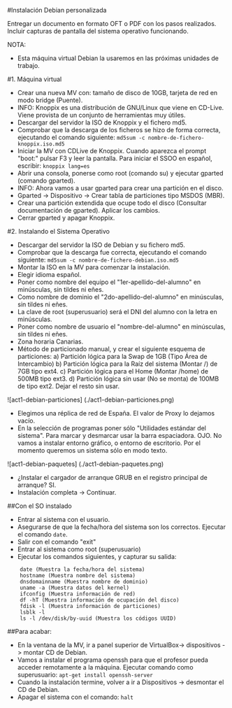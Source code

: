 
#Instalación Debian personalizada

Entregar un documento en formato OFT o PDF con los pasos realizados. 
Incluir capturas de pantalla del sistema operativo funcionando.

NOTA:
* Esta máquina virtual Debian la usaremos en las próximas unidades de trabajo.

#1. Máquina virtual
* Crear una nueva MV con: tamaño de disco de 10GB, tarjeta de red en modo bridge (Puente).
* INFO: Knoppix es una distribución de GNU/Linux que viene en CD-Live. Viene provista de un conjunto de herramientas muy útiles.
* Descargar del servidor la ISO de Knoppix y el fichero md5.
* Comprobar que la descarga de los ficheros se hizo de forma correcta, ejecutando el comando siguiente: `md5sum -c nombre-de-fichero-knoppix.iso.md5`
* Iniciar la MV con CDLive de Knoppix. Cuando aparezca el prompt "boot:" pulsar F3 y leer la pantalla. Para iniciar el SSOO en español, escribir: `knoppix lang=es`
* Abrir una consola, ponerse como root (comando su) y ejecutar gparted (comando gparted).
* INFO: Ahora vamos a usar gparted para crear una partición en el disco.
* Gparted -> Dispositivo -> Crear tabla de particiones tipo MSDOS (MBR).
* Crear una partición extendida que ocupe todo el disco (Consultar documentación de gparted). Aplicar los cambios.
* Cerrar gparted y apagar Knoppix.

#2. Instalando el Sistema Operativo
* Descargar del servidor la ISO de Debian y su fichero md5.
* Comprobar que la descarga fue correcta, ejecutando el comando siguiente: `md5sum -c nombre-de-fichero-debian.iso.md5`
* Montar la ISO en la MV para comenzar la instalación.
* Elegir idioma español.
* Poner como nombre del equipo el "1er-apellido-del-alumno" en minúsculas, sin tildes ni eñes.
* Como nombre de dominio el "2do-apellido-del-alumno" en minúsculas, sin tildes ni eñes.
* La clave de root (superusuario) será el DNI del alumno con la letra en minúsculas.
* Poner como nombre de usuario el "nombre-del-alumno" en minúsculas, sin tildes ni eñes.
* Zona horaria Canarias.
* Método de particionado manual, y crear el siguiente esquema de particiones:
  a) Partición lógica para la Swap de 1GB (Tipo Área de Intercambio)
  b) Partición lógica para la Raíz del sistema (Montar /) de 7GB tipo ext4.
  c) Partición lógica para el Home (Montar /home) de 500MB tipo ext3.
  d) Partición lógica sin usar (No se monta) de 100MB de tipo ext2.
  Dejar el resto sin usar.

![act1-debian-particiones] (./act1-debian-particiones.png)

* Elegimos una réplica de red de España. El valor de Proxy lo dejamos vacío.
* En la selección de programas poner sólo "Utilidades estándar del sistema". 
Para marcar y desmarcar usar la barra espaciadora. OJO. No vamos a instalar entorno gráfico, o entorno de escritorio. 
Por el momento queremos un sistema sólo en modo texto.

![act1-debian-paquetes] (./act1-debian-paquetes.png)

* ¿Instalar el cargador de arranque GRUB en el registro principal de arranque? SI.
* Instalación completa -> Continuar.

##Con el SO instalado
* Entrar al sistema con el usuario.
* Asegurarse de que la fecha/hora del sistema son los correctos. Ejecutar el comando `date`.
* Salir con el comando "exit"
* Entrar al sistema como root (superusuario)
* Ejecutar los comandos siguientes, y capturar su salida:

```
    date (Muestra la fecha/hora del sistema)
    hostname (Muestra nombre del sistema)
    dnsdomainname (Muestra nombre de dominio)
    uname -a (Muestra datos del kernel)
    ifconfig (Muestra información de red)
    df -hT (Muestra información de ocupación del disco)
    fdisk -l (Muestra información de particiones)
    lsblk -l
    ls -l /dev/disk/by-uuid (Muestra los códigos UUID)
```

##Para acabar:
* En la ventana de la MV, ir a panel superior de VirtualBox-> dispositivos -> montar CD de Debian.
* Vamos a instalar el programa openssh para que el profesor pueda acceder remotamente a la máquina. 
Ejecutar comando como superusuario: `apt-get install openssh-server`
* Cuando la instalación termine, volver a ir a Dispositivos -> desmontar el CD de Debian.
* Apagar el sistema con el comando: `halt`
